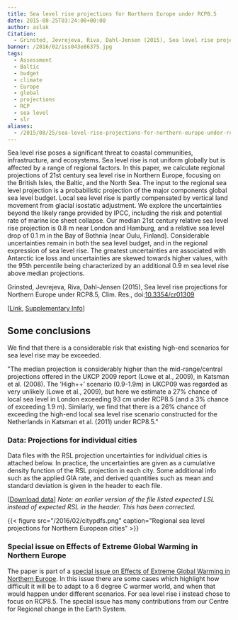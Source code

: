 ```yaml
---
title: Sea level rise projections for Northern Europe under RCP8.5
date: 2015-08-25T03:24:00+00:00
author: aslak
Citation:
  - Grinsted, Jevrejeva, Riva, Dahl-Jensen (2015), Sea level rise projections for Northern Europe under RCP8.5, Clim. Res., doi:10.3354/cr01309
banner: /2016/02/iss043e86375.jpg
tags:
  - Assessment
  - Baltic
  - budget
  - climate
  - Europe
  - global
  - projections
  - RCP
  - sea level
  - slr
aliases:
  - /2015/08/25/sea-level-rise-projections-for-northern-europe-under-rcp8-5/
---
```


Sea level rise poses a significant threat to coastal communities, infrastructure, and ecosystems. Sea level rise is not uniform globally but is affected by a range of regional factors. In this paper, we calculate regional projections of 21st century sea level rise in Northern Europe, focusing on the British Isles, the Baltic, and the North Sea. <!--more--> The input to the regional sea level projection is a probabilistic projection of the major components global sea level budget. Local sea level rise is partly compensated by vertical land movement from glacial isostatic adjustment. We explore the uncertainties beyond the likely range provided by IPCC, including the risk and potential rate of marine ice sheet collapse. Our median 21st century relative sea level rise projection is 0.8 m near London and Hamburg, and a relative sea level drop of 0.1 m in the Bay of Bothnia (near Oulu, Finland). Considerable uncertainties remain in both the sea level budget, and in the regional expression of sea level rise. The greatest uncertainties are associated with Antarctic ice loss and uncertainties are skewed towards higher values, with the 95th percentile being characterized by an additional 0.9 m sea level rise above median projections.

Grinsted, Jevrejeva, Riva, Dahl-Jensen (2015), Sea level rise projections for Northern Europe under RCP8.5, Clim. Res., doi:[10.3354/cr01309](http://dx.doi.org/10.3354/cr01309)

[[Link](http://www.int-res.com/articles/cr_oa/c064p015.pdf), <a href="http://www.int-res.com/articles/suppl/c064p015_supp.pdf" rel="nofollow">Supplementary Info</a>]

## Some conclusions

We find that there is a considerable risk that existing high-end scenarios for sea level rise may be exceeded.

"The median projection is considerably higher than the mid-range/central projections offered in the UKCP 2009 report (Lowe et al., 2009), in Katsman et al. (2008). The ‘High++’ scenario (0.9-1.9m) in UKCP09 was regarded as very unlikely (Lowe et al., 2009), but here we estimate a 27% chance of local sea level in London exceeding 93 cm under RCP8.5 (and a 3% chance of exceeding 1.9 m). Similarly, we find that there is a 26% chance of exceeding the high-end local sea level rise scenario constructed for the Netherlands in Katsman et al. (2011) under RCP8.5."





### Data: Projections for individual cities

Data files with the RSL projection uncertainties for individual cities is attached below. In practice, the uncertainties are given as a cumulative density function of the RSL projection in each city. Some additional info such as the applied GIA rate, and derived quantities such as mean and standard deviation is given in the header to each file.

[[Download data](/2016/02/Uncertainties-in-projected-RSL-Grinsted2015-v2.zip)] _Note: an earlier version of the file listed expected LSL instead of expected RSL in the header. This has been corrected._


{{< figure src="/2016/02/citypdfs.png" caption="Regional sea level projections for Northern European cities" >}}


### Special issue on Effects of Extreme Global Warming in Northern Europe

The paper is part of a [special issue on Effects of Extreme Global Warming in Northern Europe](http://www.int-res.com/abstracts/cr/v64/n1/). In this issue there are some cases which highlight how difficult it will be to adapt to a 6 degree C warmer world, and when that would happen under different scenarios. For sea level rise i instead chose to focus on RCP8.5. The special issue has many contributions from our Centre for Regional change in the Earth System.
